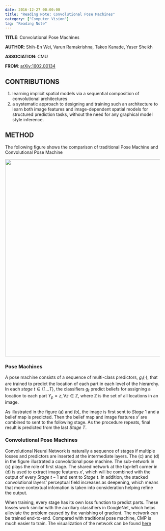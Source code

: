```yaml
---
date: 2016-12-27 00:00:00
title: "Reading Note: Convolutional Pose Machines"
category: ["Computer Vision"]
tag: "Reading Note"
---
```


**TITLE**: Convolutional Pose Machines

**AUTHOR**: Shih-En Wei, Varun Ramakrishna, Takeo Kanade, Yaser Sheikh

**ASSOCIATION**: CMU

**FROM**: [arXiv:1602.00134](https://arxiv.org/abs/1602.00134)

## CONTRIBUTIONS ##

1. learning implicit spatial models via a sequential composition of convolutional architectures
2. a systematic approach to designing and training such an architecture to learn both image features and image-dependent spatial models for structured prediction tasks, without the need for any graphical model style inference.

## METHOD ##

The following figure shows the comparison of traditional Pose Machine and Convolutional Pose Machine

<img class="img-responsive center-block" src="https://raw.githubusercontent.com/joshua19881228/my_blogs/master/Computer_Vision/Reading_Note/figures/CPM.jpg" alt="" width="640"/>

### Pose Machines ###

A pose machine consists of a sequence of multi-class predictors, $g_{t}(\cdot)$, that are trained to predict the location of each part in each level of the hierarchy. In each $stage$ $t \in \{1...T\}$, the classifiers $g_{t}$ predict beliefs for assigning a location to each part $Y_{p}=z, \forall z \in \mathbb{Z}$, where $\mathbb{Z}$ is the set of all locations in an image.

As illustrated in the figure (a) and (b), the image is first sent to $Stage$ $1$ and a belief map is predicted. Then the belief map and image features $x'$ are combined to sent to the following stage. As the procedure repeats, final result is predicted from the last $Stage$ $T$.

### Convolutional Pose Machines ###

Convolutional Neural Network is naturally a sequence of stages if multiple losses and predictors are inserted at the intermediate layers. The (c) and (d) in the figure illustrated a convolutional pose machine. The sub-network in (c) plays the role of first stage. The shared network at the top-left corner in (d) is used to extract image features $x'$, which will be combined with the output of every $Stage$ $t-1$ and sent to $Stage$ $t$. In addition, the stacked convolutional layers' perceptual field increases as deepening, which means that more contextual infomation is taken into consideration helping refine the output.

When training, every stage has its own loss function to predict parts. These losses work similar with the auxiliary classifiers in GoogleNet, which helps alleviate the problem caused by the vanishing of gradient. The network can be trained end-to-end. Compared with traditional pose machine, CMP is much easier to train. The visualization of the network can be found [here](http://ethereon.github.io/netscope/#/gist/973fbf0cf73325eea5ced1761d10c8e4)
